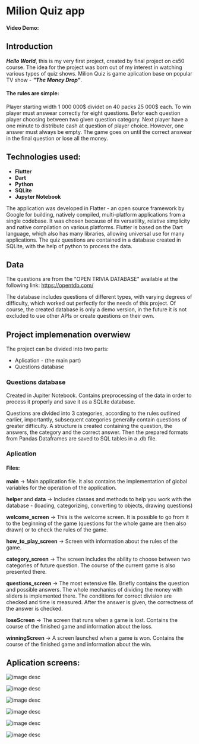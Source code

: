 # Milion Quiz app
#### Video Demo:  <URL HERE>

## Introduction
__*Hello World*__, this is my very first project, created by final project on cs50 course. 
The idea for the project was born out of my interest in watching various types of quiz shows. Milion Quiz is game aplication base on popular TV show - __*"The Money Drop"*__.
#### The rules are simple:

Player starting width 1 000 000\$ dividet on 40 packs 25 000\$ each. To win player must answear correctly for eight questions.
Befor each question player choosing between two given question category. Next player have a one minute to distribute cash at question of player choice. However, one answer must always be empty.
The game goes on until the correct answear in the final question or lose all the money.

## Technologies used:
* __Flutter__
* __Dart__
* __Python__
* __SQLite__
* __Jupyter Notebook__

The application was developed in Flatter - an open source framework by Google for building, natively compiled, multi-platform applications from a single codebase. It was chosen because of its versatility, relative simplicity and native compilation on various platforms. Flutter is based on the Dart language, which also has many libraries, allowing universal use for many applications. The quiz questions are contained in a database created in SQLite, with the help of python to process the data. 

## Data
The questions are from the "OPEN TRIVIA DATABASE" available at the following link: https://opentdb.com/

The database includes questions of different types, with varying degrees of difficulty, which worked out perfectly for the needs of this project. 
Of course, the created database is only a demo version, in the future it is not excluded to use other APIs or create questions on their own. 

## Project implemenation overwiew
The project can be divided into two parts:
* Aplication - (the main part)
* Questions database

### Questions database
Created in Jupiter Notebook. Contains preprocessing of the data in order to process it properly and save it as a SQLite database. 

Questions are divided into 3 categories, according to the rules outlined earlier, importantly, subsequent categories generally contain questions of greater difficulty. A structure is created containing the question, the answers, the category and the correct answer. Then the prepared formats from Pandas Dataframes are saved to SQL tables in a .db file. 

### Aplication
#### Files:
__main__ -> Main application file. It also contains the implementation of global variables for the operation of the application. 

__helper__ and __data__ -> Includes classes and methods to help you work with the database - (loading, categorizing, converting to objects, drawing questions)

__welcome_screen__ -> This is the welcome screen. It is possible to go from it to the beginning of the game (questions for the whole game are then also drawn) or to check the rules of the game. 

__how_to_play_screen__ -> Screen with information about the rules of the game.

__category_screen__ -> The screen includes the ability to choose between two categories of future question. The course of the current game is also presented there. 

__questions_screen__ -> The most extensive file. Briefly contains the question and possible answers. The whole mechanics of dividing the money with sliders is implemented there. The conditions for correct division are checked and time is measured. After the answer is given, the correctness of the answer is checked.  

__loseScreen__ -> The screen that runs when a game is lost. Contains the course of the finished game and information about the loss. 

__winningScreen__ -> A screen launched when a game is won. Contains the course of the finished game and information about the win. 

## Aplication screens:
![image desc](./screens/Screenshot_1689776400.png)

![image desc](./screens/Screenshot_1689776440.png)

![image desc](./screens/Screenshot_1689776462.png)

![image desc](./screens/Screenshot_1689776640.png)

![image desc](./screens/Screenshot_1689777062.png)

![image desc](./screens/Screenshot_1689777179.png)

